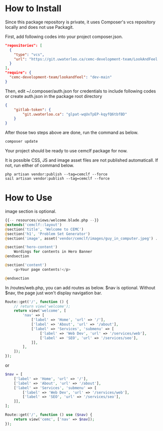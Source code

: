 # How to Install
Since this package repository is private, it uses Composer's vcs repository locally and does not use Packagit.

First, add following codes into your project composer.json.

```json
"repositories": [
  {
    "type": "vcs",
    "url": "https://git.uwaterloo.ca/cemc-development-team/LookAndFeel.git"
  }
],
"require": {
  "cemc-development-team/lookandfeel": "dev-main"
}
```
Then, edit ~/.composer/auth.json for credentials to include following codes or create auth.json in the package root directory
```json
{
    "gitlab-token": {
        "git.uwaterloo.ca": "glpat-wqUxTpEP-kqyfQ6tbfBD"
    }
}
```
After those two steps above are done, run the command as below.
```bash
composer update
```
Your project should be ready to use cemclf package for now.

It is possible CSS, JS and image asset files are not published automaticall. If not, run either of command below.
```base
php artisan vendor:publish --tag=cemclf --force
sail artisan vendor:publish --tag=cemclf --force
```

# How to Use

image section is optional.
```php
{{-- resources/views/welcome.blade.php --}}
@extends('cemclf::layout')
@section('title', 'Welcome to CEMC')  
@section('h1', 'Problem Set Generator')
@section('image', asset('vendor/cemclf/images/guy_in_computer.jpeg') . '?itok=lHrMwHeX')

@section('hero-content')
    Wordings for contents in Hero Banner
@endsection

@section('content')
    <p>Your page contents!</p>

@endsection
```
In /routes/web.php, you can add routes as below. $nav is optional. Without $nav, the page just won't display navigation bar.
```php
Route::get('/', function () {
    // return view('welcome');
    return view('welcome', [
        'nav' => [
            ['label' => 'Home', 'url' => '/'],
            ['label' => 'About', 'url' => '/about'],
            ['label' => 'Services', 'submenu' => [
                ['label' => 'Web Dev', 'url' => '/services/web'],
                ['label' => 'SEO', 'url' => '/services/seo'],
            ]],
        ],
    ]);
});
```
or
```php
$nav = [
    ['label' => 'Home', 'url' => '/'],
    ['label' => 'About', 'url' => '/about'],
    ['label' => 'Services', 'submenu' => [
        ['label' => 'Web Dev', 'url' => '/services/web'],
        ['label' => 'SEO', 'url' => '/services/seo'],
    ]],
];

Route::get('/', function () use ($nav) {
    return view('cemc', ['nav' => $nav]);
});
```

